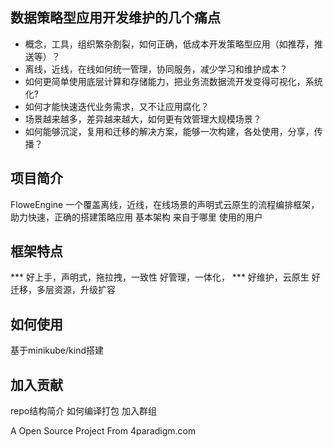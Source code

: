 ## 数据策略型应用开发维护的几个痛点

* 概念，工具，组织繁杂割裂，如何正确，低成本开发策略型应用（如推荐，推送等）？
* 离线，近线，在线如何统一管理，协同服务，减少学习和维护成本？
* 如何更简单使用底层计算和存储能力，把业务流数据流开发变得可视化，系统化?
* 如何才能快速迭代业务需求，又不让应用腐化？
* 场景越来越多，差异越来越大，如何更有效管理大规模场景？
* 如何能够沉淀，复用和迁移的解决方案，能够一次构建，各处使用，分享，传播？

## 项目简介
FloweEngine
一个覆盖离线，近线，在线场景的声明式云原生的流程编排框架，助力快速，正确的搭建策略应用
基本架构
来自于哪里
使用的用户

## 框架特点

*** 好上手，声明式，拖拉拽，一致性
好管理，一体化，
*** 好维护，云原生
好迁移，多层资源，升级扩容

## 如何使用

基于minikube/kind搭建

## 加入贡献

repo结构简介
如何编译打包
加入群组


A Open Source Project From 4paradigm.com

